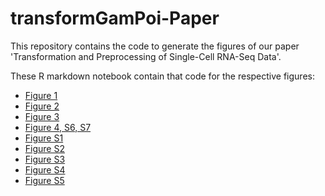# transformGamPoi-Paper

This repository contains the code to generate the figures of our paper 'Transformation and Preprocessing of Single-Cell RNA-Seq Data'.

These R markdown notebook contain that code for the respective figures:
* [Figure 1](https://htmlpreview.github.io/?https://github.com/const-ae/transformGamPoi-Paper/blob/master/scripts/heteroskedasticity_simulation.nb.html)
* [Figure 2](https://htmlpreview.github.io/?https://github.com/const-ae/transformGamPoi-Paper/blob/master/scripts/delta_method_vst_graph.nb.html)
* [Figure 3](https://htmlpreview.github.io/?https://github.com/const-ae/transformGamPoi-Paper/blob/master/scripts/marker_gene_histograms.nb.html)
* [Figure 4, S6, S7](https://htmlpreview.github.io/?https://github.com/const-ae/transformGamPoi-Paper/blob/master/scripts/benchmark_results.nb.html)
* [Figure S1](https://htmlpreview.github.io/?https://github.com/const-ae/transformGamPoi-Paper/blob/master/scripts/mean_variance_relation.nb.html)
* [Figure S2](https://htmlpreview.github.io/?https://github.com/const-ae/transformGamPoi-Paper/blob/master/scripts/size_factor_confounding_effect.nb.html)
* [Figure S3](https://github.com/const-ae/transformGamPoi-Paper/blob/master/scripts/variance_after_transformation.nb.html)
* [Figure S4](https://htmlpreview.github.io/?https://github.com/const-ae/transformGamPoi-Paper/blob/master/scripts/sctransform_beta_s_and_alpha_importance.nb.html)
* [Figure S5](https://htmlpreview.github.io/?https://github.com/const-ae/transformGamPoi-Paper/blob/master/scripts/randomized_quantile_residuals.nb.html)
